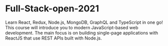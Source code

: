 # Full-Stack-open-2021
Learn React, Redux, Node.js, MongoDB, GraphQL and TypeScript in one go! This course will introduce you to modern JavaScript-based web development. The main focus is on building single-page applications with ReactJS that use REST APIs built with Node.js.


